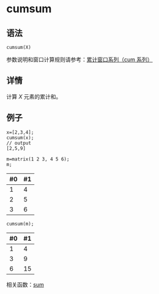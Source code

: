 # cumsum

## 语法

`cumsum(X)`

参数说明和窗口计算规则请参考：[累计窗口系列（cum 系列）](../themes/cumFunctions.html)

## 详情

计算 *X* 元素的累计和。

## 例子

```
x=[2,3,4];
cumsum(x);
// output
[2,5,9]

m=matrix(1 2 3, 4 5 6);
m;
```

| #0 | #1 |
| --- | --- |
| 1 | 4 |
| 2 | 5 |
| 3 | 6 |

```
cumsum(m);
```

| #0 | #1 |
| --- | --- |
| 1 | 4 |
| 3 | 9 |
| 6 | 15 |

相关函数：[sum](../s/sum.html)

